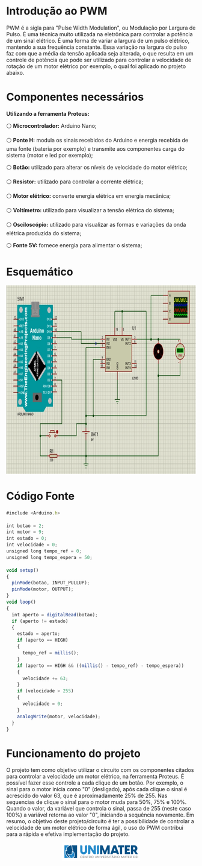 # Introdução ao PWM
PWM é a sigla para "Pulse Width Modulation", ou Modulação por Largura de Pulso. É uma técnica muito utilizada na eletrônica para controlar a potência de um sinal elétrico. É uma forma de variar a largura de um pulso elétrico, mantendo a sua frequência constante. Essa variação na largura do pulso faz com que a média da tensão aplicada seja alterada, o que resulta em um controle de potência que pode ser utilizado para controlar a velocidade de rotação de um motor elétrico por exemplo, o qual foi aplicado no projeto abaixo.

# Componentes necessários

**Utilizando a ferramenta Proteus:**

⚪ **Microcontrolador:** Arduino Nano;

⚪ **Ponte H:** modula os sinais recebidos do Arduino e energia recebida de uma fonte (bateria por exemplo) e transmite aos componentes carga do sistema (motor e led por exemplo);

⚪ **Botão:** utilizado para alterar os níveis de velocidade do motor elétrico;

⚪ **Resistor:** utilizado para controlar a corrente elétrica;

⚪ **Motor elétrico:** converte energia elétrica em energia mecânica;

⚪ **Voltímetro:** utilizado para visualizar a tensão elétrica do sistema;

⚪ **Osciloscópio:** utilizado para visualizar as formas e variações da onda elétrica produzida do sistema;

⚪ **Fonte 5V:** fornece energia para alimentar o sistema;

# Esquemático

<div align=center>
<img height="500em" src="./assets/img/esquematico.png">
</div>

# Código Fonte

```javascript
#include <Arduino.h>

int botao = 2;
int motor = 9;
int estado = 0;
int velocidade = 0;
unsigned long tempo_ref = 0;
unsigned long tempo_espera = 50;

void setup()
{
  pinMode(botao, INPUT_PULLUP);
  pinMode(motor, OUTPUT);
}
void loop()
{
  int aperto = digitalRead(botao);
  if (aperto != estado)
  {
    estado = aperto;
    if (aperto == HIGH)
    {
      tempo_ref = millis();
    }
    if (aperto == HIGH && ((millis() - tempo_ref) - tempo_espera))
    {
      velocidade += 63;
    }
    if (velocidade > 255)
    {
      velocidade = 0;
    }
    analogWrite(motor, velocidade);
  }
}
```

# Funcionamento do projeto

O projeto tem como objetivo utilizar o circuito com os componentes citados para controlar a velocidade um motor elétrico, na ferramenta Proteus. É possível fazer esse controle a cada clique de um botão. Por exemplo, o sinal para o motor inicia como "0" (desligado), após cada clique o sinal é acrescido do valor 63, que é aproximadamente 25% de 255. Nas sequencias de clique o sinal para o motor muda para 50%, 75% e 100%. Quando o valor, da variável que controla o sinal, passa de 255 (neste caso 100%) a variável retorna ao valor "0", iniciando a sequência novamente. Em resumo, o objetivo deste projeto/circuito é ter a possibilidade de controlar a velocidade de um motor elétrico de forma ágil, o uso do PWM contribui para a rápida e efetiva implementação do projeto.

<div align=center>
<img height="50em" src="./assets/img/unimater.png">
</div>